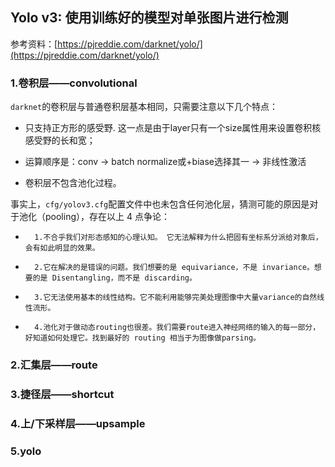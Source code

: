 ## Yolo v3: 使用训练好的模型对单张图片进行检测

参考资料：[https://pjreddie.com/darknet/yolo/](https://pjreddie.com/darknet/yolo/)

### 1.卷积层——convolutional

`darknet`的卷积层与普通卷积层基本相同，只需要注意以下几个特点：

- 只支持正方形的感受野. 这一点是由于layer只有一个size属性用来设置卷积核感受野的长和宽；

- 运算顺序是：conv -> batch normalize或+biase选择其一 -> 非线性激活

- 卷积层不包含池化过程。

事实上，`cfg/yolov3.cfg`配置文件中也未包含任何池化层，猜测可能的原因是对于池化（pooling），存在以上 4 点争论：
 *       1.不合乎我们对形态感知的心理认知。 它无法解释为什么把固有坐标系分派给对象后，会有如此明显的效果。
 *       2.它在解决的是错误的问题。我们想要的是 equivariance，不是 invariance。想要的是 Disentangling，而不是 discarding。
 *       3.它无法使用基本的线性结构。它不能利用能够完美处理图像中大量variance的自然线性流形。
 *       4.池化对于做动态routing也很差。我们需要route进入神经网络的输入的每一部分，好知道如何处理它。找到最好的 routing 相当于为图像做parsing。

### 2.汇集层——route


### 3.捷径层——shortcut


### 4.上/下采样层——upsample


### 5.yolo
